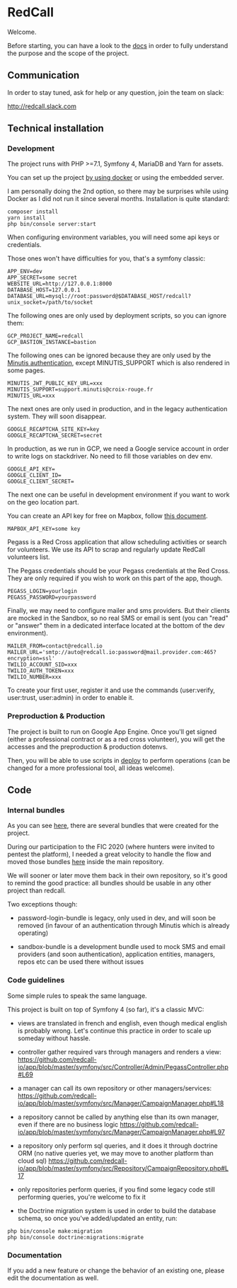 # RedCall

Welcome.

Before starting, you can have a look to the [docs](docs/user/fr/README.md) in order to fully understand
the purpose and the scope of the project.

## Communication

In order to stay tuned, ask for help or any question, join the team on slack:

http://redcall.slack.com

## Technical installation

### Development

The project runs with PHP >=7.1, Symfony 4, MariaDB and Yarn for assets.

You can set up the project [by using docker](docs/tech/00-development.md) 
or using the embedded server. 

I am personally doing the 2nd option, so there may be surprises while using Docker as 
I did not run it since several months. Installation is quite standard:

```
composer install
yarn install
php bin/console server:start
```

When configuring environment variables, you will need some api keys or credentials. 

Those ones won't have difficulties for you, that's a symfony classic:

```
APP_ENV=dev
APP_SECRET=some secret
WEBSITE_URL=http://127.0.0.1:8000
DATABASE_HOST=127.0.0.1
DATABASE_URL=mysql://root:password@$DATABASE_HOST/redcall?unix_socket=/path/to/socket
```

The following ones are only used by deployment scripts, so you can ignore them:

```
GCP_PROJECT_NAME=redcall
GCP_BASTION_INSTANCE=bastion
```

The following ones can be ignored because they are only used by the 
[Minutis authentication](https://github.com/redcall-io/app/blob/master/symfony/src/Security/Authenticator/MinutisAuthenticator.php),
except MINUTIS_SUPPORT which is also rendered in some pages.

```
MINUTIS_JWT_PUBLIC_KEY_URL=xxx
MINUTIS_SUPPORT=support.minutis@croix-rouge.fr
MINUTIS_URL=xxx
```

The next ones are only used in production, and in the legacy authentication system. They will soon disappear.

```
GOOGLE_RECAPTCHA_SITE_KEY=key
GOOGLE_RECAPTCHA_SECRET=secret
```

In production, as we run in GCP, we need a Google service account in order to write logs on stackdriver.
No need to fill those variables on dev env.

```
GOOGLE_API_KEY=
GOOGLE_CLIENT_ID=
GOOGLE_CLIENT_SECRET=
```

The next one can be useful in development environment if you want to work on the geo location part.

You can create an API key for free on Mapbox, follow [this document](https://github.com/redcall-io/app/blob/master/docs/tech/09-configure-mapbox.md).

```
MAPBOX_API_KEY=some key
```

Pegass is a Red Cross application that allow scheduling activities or search for volunteers. We use
its API to scrap and regularly update RedCall volunteers list.

The Pegass credentials should be your Pegass credentials at the Red Cross. They are only required if
you wish to work on this part of the app, though.

```
PEGASS_LOGIN=yourlogin
PEGASS_PASSWORD=yourpassword
```

Finally, we may need to configure mailer and sms providers. But their clients are mocked in the Sandbox,
so no real SMS or email is sent (you can "read" or "answer" them in a dedicated interface located
at the bottom of the dev environment).

```
MAILER_FROM=contact@redcall.io
MAILER_URL='smtp://auto@redcall.io:password@mail.provider.com:465?encryption=ssl'
TWILIO_ACCOUNT_SID=xxx
TWILIO_AUTH_TOKEN=xxx
TWILIO_NUMBER=xxx
```

To create your first user, register it and use the commands (user:verify, user:trust, user:admin) in
order to enable it.

### Preproduction & Production
 
The project is built to run on Google App Engine. Once you'll get signed (either a professional contract
or as a red cross volunteer), you will get the accesses and the preproduction & production dotenvs.

Then, you will be able to use scripts in [deploy](deploy) to perform operations (can be changed for
a more professional tool, all ideas welcome).

## Code

### Internal bundles

As you can see [here](https://github.com/redcall-io), there are several bundles that were created for the project. 

During our participation to the FIC 2020 (where hunters were invited to pentest the platform), I needed a great velocity to handle the flow and moved those bundles [here](https://github.com/redcall-io/app/tree/master/symfony/bundles) inside the main repository.

We will sooner or later move them back in their own repository, so it's good to remind the good practice: all bundles should be usable in any other project than redcall.

Two exceptions though:

- password-login-bundle is legacy, only used in dev, and will soon be removed (in favour of an authentication through Minutis which is already operating)

- sandbox-bundle is a development bundle used to mock SMS and email providers (and soon authentication), application entities, managers, repos etc can be used there without issues

### Code guidelines

Some simple rules to speak the same language.

This project is built on top of Symfony 4 (so far), it's a classic MVC:

- views are translated in french and english, even though medical english is probably wrong. Let's
continue this practice in order to scale up someday without hassle.

- controller gather required vars through managers and renders a view: 
https://github.com/redcall-io/app/blob/master/symfony/src/Controller/Admin/PegassController.php#L69

- a manager can call its own repository or other managers/services: 
https://github.com/redcall-io/app/blob/master/symfony/src/Manager/CampaignManager.php#L18

- a repository cannot be called by anything else than its own manager, even if there are no business logic
https://github.com/redcall-io/app/blob/master/symfony/src/Manager/CampaignManager.php#L97

- a repository only perform sql queries, and it does it through doctrine ORM (no native queries yet, we may move to another platform than cloud sql)
https://github.com/redcall-io/app/blob/master/symfony/src/Repository/CampaignRepository.php#L17

- only repositories perform queries, if you find some legacy code still performing queries, you're welcome to fix it

- the Doctrine migration system is used in order to build the database schema, so once you've added/updated an entity, run:

```
php bin/console make:migration
php bin/console doctrine:migrations:migrate
```

### Documentation

If you add a new feature or change the behavior of an existing one, please edit the documentation as well.
 
